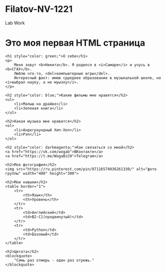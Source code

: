 # Filatov-NV-1221
Lab Work
<!DOCTYPE html>
<html>
<head>
    <meta charset="UTF-8">
    <title>Лабораторная работа 1</title>
</head>
<body>
    <h1>Это моя первая HTML страница</h1>
    
    <h1 style="color: green;">О себе</h1>
    <p>
        Меня зовут <b>Никита</b>. Я родился в <i>Самаре</i> и учусь в <b>СГАУ</b>. 
        Люблю что-то, <del>компьютерные игры</del>. 
        Интересный факт: имею срреднее образование в музыкальной школе, но <i>выбрал науку, а не муызку</i>.
    </p>
    
    <h2 style="color: blue;">Какие фильмы мне нравятся</h2>
    <ul>
        <li>Малыш на драйве</li>
        <li>Зеленая книга</li>
    </ul>
    
    <h2>Какая музыка мне нравится</h2>
    <ol>
        <li>Андеграундный Хип-Хоп</li>
        <li>Рэп</li>
    </ol>
    
    <h2 style="color: darkmagenta;">Как связаться со мной</h2>
    <a href="https://vk.com/wogab">ВКонтакте</a>
    <a href="https://t.me/WogaBiCH">Telegram</a>
    
    <h2>Моя фотография</h2>
    <img src="https://ru.pinterest.com/pin/87116574036261330/" alt="фото группы" width="400" height="300">
    
    <h2>Мои навыки</h2>
    <table border="1">
        <tr>
            <th>Язык</th>
            <th>Уровень</th>
        </tr>
        <tr>
            <td>Английский</td>
            <td>B2-C1(продвинутый)</td>
        </tr>
        <tr>
            <td>Python</td>
            <td>Базовый</td>
        </tr>
    </table>
    
    <h2>Цитата</h2>
    <blockquote>
        "Семь раз отмерь - один раз отрежь."
    </blockquote>
</body>
</html>
